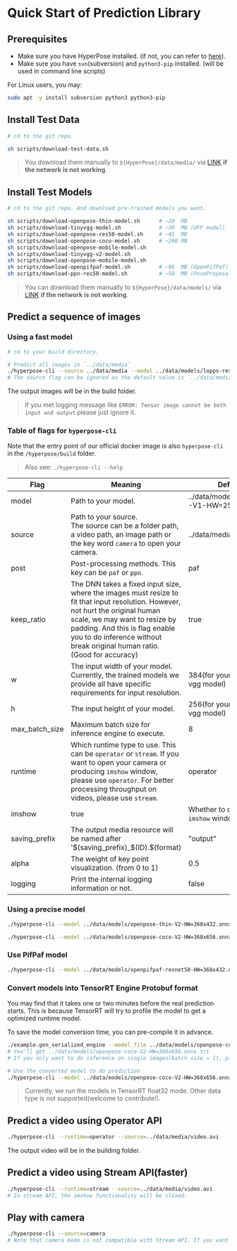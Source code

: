 # Quick Start of Prediction Library

## Prerequisites

* Make sure you have HyperPose installed. (if not, you can refer to [here](../install/prediction.md)).
* Make sure you have `svn`(subversion) and `python3-pip` installed. (will be used in command line scripts)

For Linux users, you may:

```bash
sudo apt -y install subversion python3 python3-pip
```

## Install Test Data

```bash
# cd to the git repo.

sh scripts/download-test-data.sh
```

> You download them manually to `${HyperPose}/data/media/` via [LINK](https://github.com/CMU-Perceptual-Computing-Lab/openpose/tree/master/examples/media) **if the network is not working**.

## Install Test Models

```bash
# cd to the git repo. And download pre-trained models you want. 

sh scripts/download-openpose-thin-model.sh      # ~20  MB
sh scripts/download-tinyvgg-model.sh            # ~30  MB (UFF model)
sh scripts/download-openpose-res50-model.sh     # ~45  MB
sh scripts/download-openpose-coco-model.sh      # ~200 MB
sh scripts/download-openpose-mobile-model.sh
sh scripts/download-tinyvgg-v2-model.sh
sh scripts/download-openpose-mobile-model.sh
sh scripts/download-openpifpaf-model.sh         # ~98  MB (OpenPifPaf)
sh scripts/download-ppn-res50-model.sh          # ~50  MB (PoseProposal)
```

> You can download them manually to `${HyperPose}/data/models/` via [LINK](https://drive.google.com/drive/folders/1w9EjMkrjxOmMw3Rf6fXXkiv_ge7M99jR?usp=sharing) **if the network is not working**.

## Predict a sequence of images

### Using a fast model

```bash
# cd to your build directory.

# Predict all images in `../data/media`
./hyperpose-cli --source ../data/media --model ../data/models/lopps-resnet50-V2-HW=368x432.onnx --w 368 --h 432
# The source flag can be ignored as the default value is `../data/media`.
```

The output images will be in the build folder.

> If you met logging message like `ERROR: Tensor image cannot be both input and output` please just ignore it. 

### Table of flags for `hyperpose-cli`

Note that the entry point of our official docker image is also `hyperpose-cli` in the `/hyperpose/build` folder.

> Also see: `./hyperpose-cli --help`

| Flag           | Meaning                                                      | Default                                  |
| -------------- | ------------------------------------------------------------ | ---------------------------------------- |
| model          | Path to your model.                                          | ../data/models/TinyVGG-V1-HW=256x384.uff |
| source         | Path to your source. <br />The source can be a folder path, a video path, an image path or the key word `camera` to open your camera. | ../data/media/video.avi                  |
| post           | Post-processing methods. This key can be `paf` or `ppn`.     | paf                                      |
| keep_ratio     | The DNN takes a fixed input size, where the images must resize to fit that input resolution. However, not hurt the original human scale, we may want to resize by padding. And this is flag enable you to do inference without break original human ratio. (Good for accuracy) | true                                     |
| w              | The input width of your model. Currently, the trained models we provide all have specific requirements for input resolution. | 384(for your the tiny-vgg model)         |
| h              | The input height of your model.                              | 256(for your the tiny-vgg model)         |
| max_batch_size | Maximum batch size for inference engine to execute.          | 8                                        |
| runtime        | Which runtime type to use. This can be `operator` or `stream`. If you want to open your camera or producing `imshow` window, please use `operator`. For better processing throughput on videos, please use `stream`. | operator                                 |
| imshow         | true                                                         | Whether to open an `imshow` window.      |
| saving_prefix  | The output media resource will be named after '$(saving_prefix)_$(ID).$(format) | "output"                                 |
| alpha          | The weight of key point visualization. (from 0 to 1)         | 0.5   
| logging        | Print the internal logging information or not.               | false                                    |

### Using a precise model

```bash
./hyperpose-cli --model ../data/models/openpose-thin-V2-HW=368x432.onnx --w 432 --h 368 

./hyperpose-cli --model ../data/models/openpose-coco-V2-HW=368x656.onnx --w 656 --h 368  
```

### Use PifPaf model

```bash
./hyperpose-cli --model ../data/models/openpifpaf-resnet50-HW=368x432.onnx --w 368 --h 432 --post pifpaf
```

### Convert models into TensorRT Engine Protobuf format

You may find that it takes one or two minutes before the real prediction starts. This is because TensorRT will try to profile the model to get a optimized runtime model. 

To save the model conversion time, you can pre-compile it in advance.

```bash
./example.gen_serialized_engine --model_file ../data/models/openpose-coco-V2-HW=368x656.onnx --input_width 656 --input_height 368 --max_batch_size 20
# You'll get ../data/models/openpose-coco-V2-HW=368x656.onnx.trt
# If you only want to do inference on single images(batch size = 1), please use `--max_batch_size 1` and this will improve the engine's performance.

# Use the converted model to do prediction
./hyperpose-cli --model ../data/models/openpose-coco-V2-HW=368x656.onnx.trt --w 656 --h 368
```

> Currently, we run the models in TensorRT float32 mode. Other data type is not supported(welcome to contribute!).

## Predict a video using Operator API

```bash
./hyperpose-cli --runtime=operator --source=../data/media/video.avi
```

The output video will be in the building folder.

## Predict a video using Stream API(faster)

```bash
./hyperpose-cli --runtime=stream --source=../data/media/video.avi
# In stream API, the imshow functionality will be closed.
```

## Play with camera

```bash
./hyperpose-cli --source=camera
# Note that camera mode is not compatible with Stream API. If you want to do inference on your camera in real time, the Operator API is designed for it.
```
